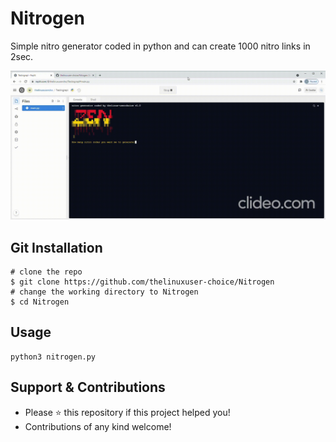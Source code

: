 # Nitrogen
Simple nitro generator coded in python and can create 1000 nitro links in 2sec.

![trial](srcs/gif.gif)


## Git Installation
```
# clone the repo
$ git clone https://github.com/thelinuxuser-choice/Nitrogen
# change the working directory to Nitrogen
$ cd Nitrogen

```
## Usage

```
python3 nitrogen.py
```

## Support & Contributions
- Please ⭐️ this repository if this project helped you!
- Contributions of any kind welcome!
